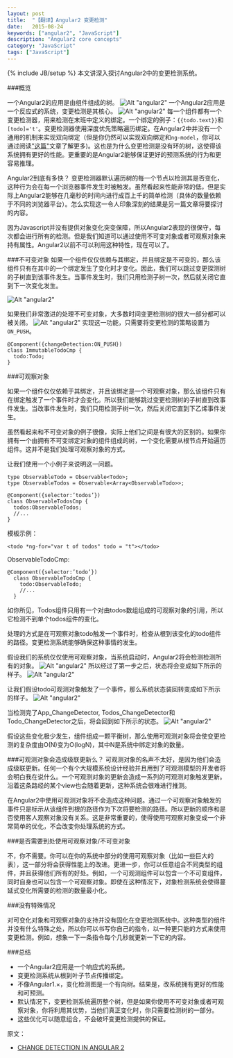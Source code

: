 ```yaml
---
layout: post
title:  "【翻译】Angular2 变更检测"
date:   2015-08-24
keywords: ["angular2", "JavaScript"]
description: "Angular2 core concepts"
category: "JavaScript"
tags: ["JavaScript"]
---
```

{% include JB/setup %}
本文讲深入探讨Angular2中的变更检测系统。

###概览

一个Angular2的应用是由组件组成的树。
![Alt "angular2"](/assets/images/tumblr_njb2puhhEa1qc0howo1_1280.png)
一个Angular2应用是一个反应式的系统，变更检测是其核心。
![Alt "angular2"](/assets/images/tumblr_njb2puhhEa1qc0howo2_1280.png)
每一个组件都有一个变更检测器，用来检测在末班中定义的绑定。一个绑定的例子：`{{todo.text}}`和`[todo]='t'`。变更检测器使用深度优先策略遍历绑定。在Angular2中并没有一个通用的机制来实现双向绑定（但是你仍然可以实现双向绑定和`ng-model`，你可以通过阅读["这篇"](http://victorsavkin.com/post/119943127151/angular-2-template-syntax)文章了解更多)。这也是为什么变更检测是没有环的树，这使得该系统拥有更好的性能。更重要的是Angular2能够保证更好的预测系统的行为和更容易推理。

Angular2到底有多快？
变更检测器默认遍历树的每一个节点以检测其是否变化，这种行为会在每一个浏览器事件发生时被触发。虽然看起来性能非常的低，但是实际上Angular2能够在几毫秒的时间内进行成百上千的简单检测（具体的数量依赖于不同的浏览器平台）。怎么实现这一令人印象深刻的结果是另一篇文章将要探讨的内容。

因为Javascript并没有提供对象变化突变保障，所以Angular2表现的很保守，每次都会进行所有的检测。但是我们知道可以通过使用不可变对象或者可观察对象来持有属性。Angular2以前不可以利用这种特性，现在可以了。

###不可变对象
如果一个组件仅仅依赖与其绑定，并且绑定是不可变的，那么该组件只有在其中的一个绑定发生了变化时才变化。因此，我们可以跳过变更探测树的子树直到该事件发生。当事件发生时，我们只用检测子树一次，然后就关闭它直到下一次变化发生。

![Alt "angular2"](/assets/images/tumblr_njb2puhhEa1qc0howo3_1280.png)

如果我们非常激进的处理不可变对象，大多数时间变更检测树的很大一部分都可以被关闭。
![Alt "angular2"](/assets/images/tumblr_njb2puhhEa1qc0howo4_1280.png)
实现这一功能，只需要将变更检测的策略设置为`ON_PUSH`。

    @Component({changeDetection:ON_PUSH})
    class ImmutableTodoCmp {
      todo:Todo;
    }

###可观察对象

如果一个组件仅仅依赖于其绑定，并且该绑定是一个可观察对象，那么该组件只有在绑定触发了一个事件时才会变化。所以我们能够跳过变更检测树的子树直到改事件发生。当改事件发生时，我们只用检测子树一次，然后关闭它直到下乙烯事件发生。

虽然看起来和不可变对象的例子很像，实际上他们之间是有很大的区别的。如果你拥有一个由拥有不可变绑定对象的组件组成的树，一个变化需要从根节点开始遍历组件。这并不是我们处理可观察对象的方式。

让我们使用一个小例子来说明这一问题。

    type ObservableTodo = Observable<Todo>;
    type ObservableTodos = Observable<Array<ObservableTodo>>;

    @Component({selector:’todos’})
    class ObservableTodosCmp {
      todos:ObservableTodos;
      //...
    }

模板示例：

    <todo *ng-for="var t of todos" todo = "t"></todo>

 ObservableTodoCmp:

    @Component({selector:’todo’})
      class ObservableTodoCmp {
        todo:ObservableTodo;
        //...
      }

如你所见，Todos组件只用有一个对由todos数组组成的可观察对象的引用，所以它检测不到单个todos组件的变化。

处理的方式是在可观察对象todo触发一个事件时，检查从根到该变化的todo组件的路径。变更检测系统能够确保这种事情的发生。

假设我们的系统仅仅使用可观察对象，当系统启动时，Angular2将会检测检测所有的对象。
![Alt "angular2"](/assets/images/tumblr_njb2puhhEa1qc0howo5_1280.png)
所以经过了第一步之后，状态将会变成如下所示的样子。
![Alt "angular2"](/assets/images/tumblr_njb2puhhEa1qc0howo6_1280.png)

让我们假设todo可观测对象触发了一个事件，那么系统状态装回转变成如下所示的样子。
![Alt "angular2"](/assets/images/tumblr_njb2puhhEa1qc0howo7_1280.png)

当检测完了App_ChangeDetector, Todos_ChangeDetector和Todo_ChangeDetector之后，将会回到如下所示的状态。
![Alt "angular2"](/assets/images/tumblr_njb2puhhEa1qc0howo6_1280.png)

假设这些变化极少发生，组件组成一颗平衡树，那么使用可观测对象将会使变更检测的复杂度由O(N)变为O(logN)，其中N是系统中绑定对象的数量。

###可观测对象会造成级联更新么？
可观测对象的名声不太好，是因为他们会造成级联更新。任何一个有个大规模系统设计经验并且用到了可观测模型的开发者将会明白我在说什么。一个可观测对象的更新会造成一系列的可观测对象触发更新。沿着这条路经的某个view也会随着更新，这种系统会很难进行推测。

在Angular2中使用可观测对象将不会造成这种问题。通过一个可观察对象触发的事件只是标示从该组件到根的路径作为下次将要检测的路径。所以更新的顺序和是否使用客人观察对象没有关系。这是非常重要的，使得使用可观察对象变成一个非常简单的优化，不会改变你处理系统的方式。

###是否需要到处使用可观察对象/不可变对象

不，你不需要。你可以在你的系统中部分的使用可观察对象（比如一些巨大的表），这一部分将会获得性能上的改进。更进一步，你可以任意组合不同类型的组件，并且获得他们所有的好处。例如，一个可观测组件可以包含一个不可变组件，同时自身也可以包含一个可观察对象。即使在这种情况下，对象检测系统会使得蔓延式变化所需要的检测的数量最小化。

###没有特殊情况

对可变化对象和可观察对象的支持并没有固化在变更检测系统中。这种类型的组件并没有什么特殊之处，所以你可以书写你自己的指令，以一种更只能的方式来使用变更检测。例如，想象一下一条指令每个几秒就更新一下它的内容。

###总结

* 一个Angular2应用是一个响应式的系统。
* 变更检测系统从根到叶子节点传播绑定。
* 不像Angular1.×，变化检测图是一个有向树。结果是，改系统拥有更好的性能和可预测。
* 默认情况下，变更检测系统遍历整个树，但是如果你使用不可变对象或者可观察对象，你将利用其优势，当他们真正变化时，你只需要检测树的一部分。
* 这些优化可以随意组合，不会破坏变更检测提供的保证。

原文：

- [CHANGE DETECTION IN ANGULAR 2](http://victorsavkin.com/post/110170125256/change-detection-in-angular-2 "CHANGE DETECTION IN ANGULAR 2")
